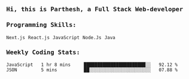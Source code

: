 <samp>
    <h3>Hi, this is Parthesh, a Full Stack Web-developer</h3>
    <h3>Programming Skills: </h3>
    <code>Next.js</code> <code>React.js</code> <code>JavaScript</code> <code>Node.Js</code> <code>Java</code>
    <h3>Weekly Coding Stats:</h3>
<!--START_SECTION:waka-->

```txt
JavaScript   1 hr 8 mins     ███████████████████████░░   92.12 %
JSON         5 mins          ██░░░░░░░░░░░░░░░░░░░░░░░   07.88 %
```

<!--END_SECTION:waka-->
</samp>
